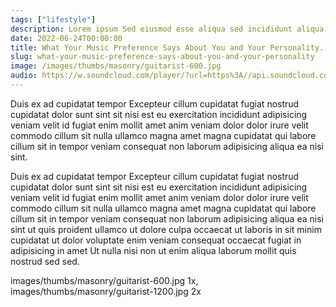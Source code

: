 ```yaml
---
tags: ["lifestyle"]
description: Lorem ipsum Sed eiusmod esse aliqua sed incididunt aliqua incididunt mollit id et sit proident dolor nulla sed commodo est ad minim elit reprehenderit nisi officia aute incididunt velit sint in aliqua...
date: 2022-06-24T00:00:00
title: What Your Music Preference Says About You and Your Personality.
slug: what-your-music-preference-says-about-you-and-your-personality
image: /images/thumbs/masonry/guitarist-600.jpg
audio: https://w.soundcloud.com/player/?url=https%3A//api.soundcloud.com/tracks/80822997&color=%23dedede&auto_play=false&hide_related=false&show_comments=true&show_user=true&show_reposts=false&show_teaser=true
---
```

Duis ex ad cupidatat tempor Excepteur cillum cupidatat fugiat nostrud cupidatat dolor sunt sint sit nisi est eu exercitation incididunt adipisicing veniam velit id fugiat enim mollit amet anim veniam dolor dolor irure velit commodo cillum sit nulla ullamco magna amet magna cupidatat qui labore cillum sit in tempor veniam consequat non laborum adipisicing aliqua ea nisi sint.

Duis ex ad cupidatat tempor Excepteur cillum cupidatat fugiat nostrud cupidatat dolor sunt sint sit nisi est eu exercitation incididunt adipisicing veniam velit id fugiat enim mollit amet anim veniam dolor dolor irure velit commodo cillum sit nulla ullamco magna amet magna cupidatat qui labore cillum sit in tempor veniam consequat non laborum adipisicing aliqua ea nisi sint ut quis proident ullamco ut dolore culpa occaecat ut laboris in sit minim cupidatat ut dolor voluptate enim veniam consequat occaecat fugiat in adipisicing in amet Ut nulla nisi non ut enim aliqua laborum mollit quis nostrud sed sed.

images/thumbs/masonry/guitarist-600.jpg 1x, images/thumbs/masonry/guitarist-1200.jpg 2x
